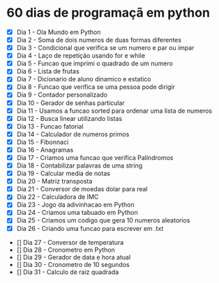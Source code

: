 # 60 dias de programaçã em python
 - [x] Dia 1 - Ola Mundo em Python
 - [x] Dia 2 - Soma de dois numeros de duas formas diferentes
 - [x] Dia 3 - Condicional que verifica se um numero e par ou impar
 - [x] Dia 4 - Laço de repetição usando for e while
 - [x] Dia 5 - Funcao que imprimi o quadrado de um numero
 - [x] Dia 6 - Lista de frutas
 - [x] Dia 7 - Dicionario de aluno dinamico e estatico
 - [x] Dia 8 - Funcao que verifica se uma pessoa pode dirigir
 - [x] Dia 9 - Contador personalizado
 - [x] Dia 10 - Gerador de senhas particular
 - [x] Dia 11 - Usamos a funcao sorted para ordenar uma lista de numeros
 - [x] Dia 12 - Busca linear utilizando listas
 - [x] Dia 13 - Funcao fatorial
 - [x] Dia 14 - Calculador de numeros primos
 - [x] Dia 15 - Fibonnaci
 - [x] Dia 16 - Anagramas
 - [x] Dia 17 - Criamos uma funcao que verifica Palíndromos
 - [x] Dia 18 - Contabilizar palavras de uma string
 - [x] Dia 19 - Calcular media de notas
 - [x] Dia 20 - Matriz transposta
 - [x] Dia 21 - Conversor de moedas dolar para real
 - [x] Dia 22 - Calculadora de IMC
 - [x] Dia 23 - Jogo da adivinhacao em Python
 - [x] Dia 24 - Criamos uma tabuado em Python
 - [x] Dia 25 - Criamos um codigo que gera 10 numeros aleatorios
 - [x] Dia 26 - Criando uma funcao para escrever em .txt
 - [] Dia 27 - Conversor de temperatura
 - [] Dia 28 - Cronometro em Python
 - [] Dia 29 - Gerador de data e hora atual
 - [] Dia 30 - Cronometro de 10 segundos
 - [] Dia 31 - Calculo de raiz quadrada


